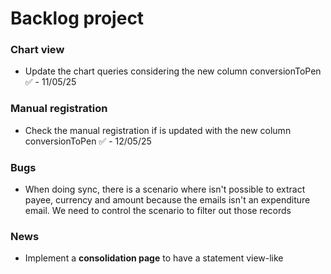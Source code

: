 # Backlog project

### Chart view
- Update the chart queries considering the new column conversionToPen ✅ - 11/05/25

### Manual registration
- Check the manual registration if is updated with the new column conversionToPen ✅ - 12/05/25

### Bugs
- When doing sync, there is a scenario where isn't possible to extract payee, currency and amount because the emails isn't an expenditure email. We need to control the scenario to filter out those records

### News
- Implement a **consolidation page** to have a statement view-like